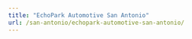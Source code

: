 ```yaml
---
title: "EchoPark Automotive San Antonio"
url: /san-antonio/echopark-automotive-san-antonio/
---
```

